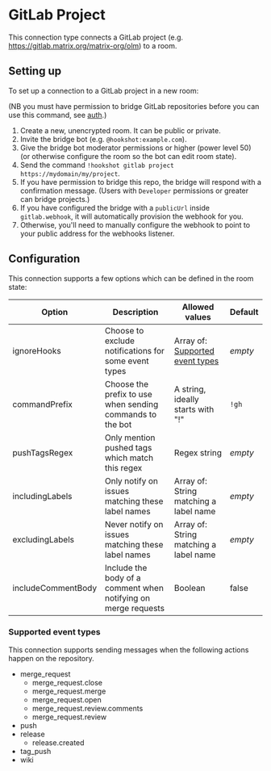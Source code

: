 GitLab Project
=================

This connection type connects a GitLab project (e.g. https://gitlab.matrix.org/matrix-org/olm) to a room.

## Setting up

To set up a connection to a GitLab project in a new room:

(NB you must have permission to bridge GitLab repositories before you can use this command, see [auth](../auth.html#gitlab).)

1. Create a new, unencrypted room. It can be public or private.
2. Invite the bridge bot (e.g. `@hookshot:example.com`).
3. Give the bridge bot moderator permissions or higher (power level 50) (or otherwise configure the room so the bot can edit room state).
4. Send the command `!hookshot gitlab project https://mydomain/my/project`.
5. If you have permission to bridge this repo, the bridge will respond with a confirmation message. (Users with `Developer` permissions or greater can bridge projects.)
  6. If you have configured the bridge with a `publicUrl` inside `gitlab.webhook`, it will automatically provision the webhook for you.
  7. Otherwise, you'll need to manually configure the webhook to point to your public address for the webhooks listener.

## Configuration

This connection supports a few options which can be defined in the room state:

| Option | Description | Allowed values | Default |
|--------|-------------|----------------|---------|
|ignoreHooks|Choose to exclude notifications for some event types|Array of: [Supported event types](#supported-event-types) |*empty*|
|commandPrefix|Choose the prefix to use when sending commands to the bot|A string, ideally starts with "!"|`!gh`|
|pushTagsRegex|Only mention pushed tags which match this regex|Regex string|*empty*|
|includingLabels|Only notify on issues matching these label names|Array of: String matching a label name|*empty*|
|excludingLabels|Never notify on issues matching these label names|Array of: String matching a label name|*empty*|
|includeCommentBody|Include the body of a comment when notifying on merge requests|Boolean|false|


### Supported event types

This connection supports sending messages when the following actions happen on the repository.

- merge_request
  - merge_request.close
  - merge_request.merge
  - merge_request.open
  - merge_request.review.comments
  - merge_request.review
- push
- release
  - release.created
- tag_push
- wiki
